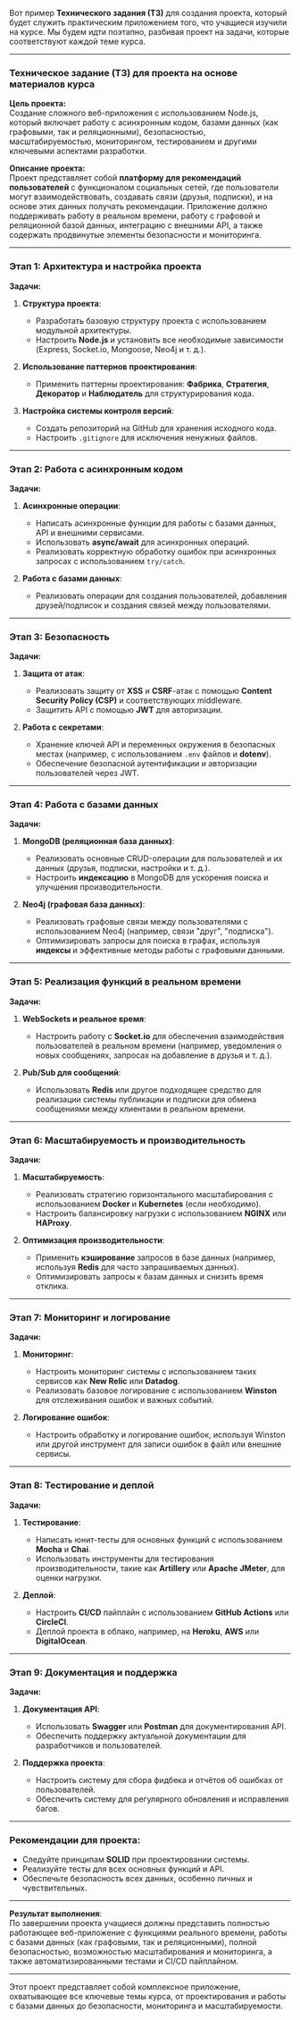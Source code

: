 Вот пример **Технического задания (ТЗ)** для создания проекта, который будет служить практическим приложением того, что учащиеся изучили на курсе. Мы будем идти поэтапно, разбивая проект на задачи, которые соответствуют каждой теме курса.

---

### **Техническое задание (ТЗ) для проекта на основе материалов курса**

**Цель проекта:**  
Создание сложного веб-приложения с использованием Node.js, который включает работу с асинхронным кодом, базами данных (как графовыми, так и реляционными), безопасностью, масштабируемостью, мониторингом, тестированием и другими ключевыми аспектами разработки.

**Описание проекта:**  
Проект представляет собой **платформу для рекомендаций пользователей** с функционалом социальных сетей, где пользователи могут взаимодействовать, создавать связи (друзья, подписки), и на основе этих данных получать рекомендации. Приложение должно поддерживать работу в реальном времени, работу с графовой и реляционной базой данных, интеграцию с внешними API, а также содержать продвинутые элементы безопасности и мониторинга.

---

### **Этап 1: Архитектура и настройка проекта**

**Задачи:**
1. **Структура проекта**:  
   - Разработать базовую структуру проекта с использованием модульной архитектуры.
   - Настроить **Node.js** и установить все необходимые зависимости (Express, Socket.io, Mongoose, Neo4j и т. д.).
   
2. **Использование паттернов проектирования**:  
   - Применить паттерны проектирования: **Фабрика**, **Стратегия**, **Декоратор** и **Наблюдатель** для структурирования кода.

3. **Настройка системы контроля версий**:
   - Создать репозиторий на GitHub для хранения исходного кода.
   - Настроить `.gitignore` для исключения ненужных файлов.

---

### **Этап 2: Работа с асинхронным кодом**

**Задачи:**
1. **Асинхронные операции**:
   - Написать асинхронные функции для работы с базами данных, API и внешними сервисами.
   - Использовать **async/await** для асинхронных операций.
   - Реализовать корректную обработку ошибок при асинхронных запросах с использованием `try/catch`.

2. **Работа с базами данных**:
   - Реализовать операции для создания пользователей, добавления друзей/подписок и создания связей между пользователями.

---

### **Этап 3: Безопасность**

**Задачи:**
1. **Защита от атак**:
   - Реализовать защиту от **XSS** и **CSRF**-атак с помощью **Content Security Policy (CSP)** и соответствующих middleware.
   - Защитить API с помощью **JWT** для авторизации.

2. **Работа с секретами**:
   - Хранение ключей API и переменных окружения в безопасных местах (например, с использованием `.env` файлов и **dotenv**).
   - Обеспечение безопасной аутентификации и авторизации пользователей через JWT.

---

### **Этап 4: Работа с базами данных**

**Задачи:**
1. **MongoDB (реляционная база данных)**:
   - Реализовать основные CRUD-операции для пользователей и их данных (друзья, подписки, настройки и т. д.).
   - Настроить **индексацию** в MongoDB для ускорения поиска и улучшения производительности.
   
2. **Neo4j (графовая база данных)**:
   - Реализовать графовые связи между пользователями с использованием Neo4j (например, связи "друг", "подписка").
   - Оптимизировать запросы для поиска в графах, используя **индексы** и эффективные методы работы с графовыми данными.

---

### **Этап 5: Реализация функций в реальном времени**

**Задачи:**
1. **WebSockets и реальное время**:
   - Настроить работу с **Socket.io** для обеспечения взаимодействия пользователей в реальном времени (например, уведомления о новых сообщениях, запросах на добавление в друзья и т. д.).

2. **Pub/Sub для сообщений**:
   - Использовать **Redis** или другое подходящее средство для реализации системы публикации и подписки для обмена сообщениями между клиентами в реальном времени.

---

### **Этап 6: Масштабируемость и производительность**

**Задачи:**
1. **Масштабируемость**:
   - Реализовать стратегию горизонтального масштабирования с использованием **Docker** и **Kubernetes** (если необходимо).
   - Настроить балансировку нагрузки с использованием **NGINX** или **HAProxy**.

2. **Оптимизация производительности**:
   - Применить **кэширование** запросов в базе данных (например, используя **Redis** для часто запрашиваемых данных).
   - Оптимизировать запросы к базам данных и снизить время отклика.

---

### **Этап 7: Мониторинг и логирование**

**Задачи:**
1. **Мониторинг**:
   - Настроить мониторинг системы с использованием таких сервисов как **New Relic** или **Datadog**.
   - Реализовать базовое логирование с использованием **Winston** для отслеживания ошибок и важных событий.

2. **Логирование ошибок**:
   - Настроить обработку и логирование ошибок, используя Winston или другой инструмент для записи ошибок в файл или внешние сервисы.

---

### **Этап 8: Тестирование и деплой**

**Задачи:**
1. **Тестирование**:
   - Написать юнит-тесты для основных функций с использованием **Mocha** и **Chai**.
   - Использовать инструменты для тестирования производительности, такие как **Artillery** или **Apache JMeter**, для оценки нагрузки.

2. **Деплой**:
   - Настроить **CI/CD** пайплайн с использованием **GitHub Actions** или **CircleCI**.
   - Деплой проекта в облако, например, на **Heroku**, **AWS** или **DigitalOcean**.

---

### **Этап 9: Документация и поддержка**

**Задачи:**
1. **Документация API**:
   - Использовать **Swagger** или **Postman** для документирования API.
   - Обеспечить поддержку актуальной документации для разработчиков и пользователей.

2. **Поддержка проекта**:
   - Настроить систему для сбора фидбека и отчётов об ошибках от пользователей.
   - Обеспечить систему для регулярного обновления и исправления багов.

---

### **Рекомендации для проекта**:
- Следуйте принципам **SOLID** при проектировании системы.
- Реализуйте тесты для всех основных функций и API.
- Обеспечьте безопасность всех данных, особенно личных и чувствительных.

---

**Результат выполнения**:  
По завершении проекта учащиеся должны представить полностью работающее веб-приложение с функциями реального времени, работы с базами данных (как графовыми, так и реляционными), полной безопасностью, возможностью масштабирования и мониторинга, а также автоматизированными тестами и CI/CD пайплайном.

---

Этот проект представляет собой комплексное приложение, охватывающее все ключевые темы курса, от проектирования и работы с базами данных до безопасности, мониторинга и масштабируемости.
